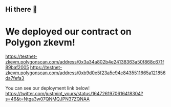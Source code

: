 ## Hi there 👋


# We deployed our contract on Polygon zkevm!
https://testnet-zkevm.polygonscan.com/address/0x3a34a802b4e24138363a50f868c671f89baf2005
https://testnet-zkevm.polygonscan.com/address/0xb9d0e5f23a5e94c8435511665a121856da7fefa3

You can see our deployment link below!
https://twitter.com/justmint_yours/status/1647261970616418304?s=46&t=Ntga3w07QNMQJPN37ZQNAA
<!--

**Here are some ideas to get you started:**

🙋‍♀️ A short introduction - what is your organization all about?
🌈 Contribution guidelines - how can the community get involved?
👩‍💻 Useful resources - where can the community find your docs? Is there anything else the community should know?
🍿 Fun facts - what does your team eat for breakfast?
🧙 Remember, you can do mighty things with the power of [Markdown](https://docs.github.com/github/writing-on-github/getting-started-with-writing-and-formatting-on-github/basic-writing-and-formatting-syntax)
-->
